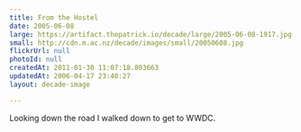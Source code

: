 ```yaml
---
title: From the Hostel
date: 2005-06-08
large: https://artifact.thepatrick.io/decade/large/2005-06-08-1917.jpg
small: http://cdn.m.ac.nz/decade/images/small/20050608.jpg
flickrUrl: null
photoId: null
createdAt: 2011-01-30 11:07:18.803663
updatedAt: 2006-04-17 23:40:27
layout: decade-image

---
```

Looking down the road I walked down to get to WWDC.
